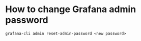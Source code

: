 # How to change Grafana admin password


```
grafana-cli admin reset-admin-password <new password>
```


